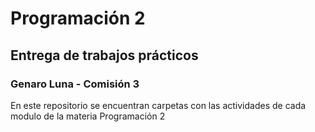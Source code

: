 <h1>Programación 2</h1>
<h2>Entrega de trabajos prácticos</h2>

<h3>Genaro Luna - Comisión 3</h3>

En este repositorio se encuentran carpetas con las actividades de cada modulo de la materia Programación 2
